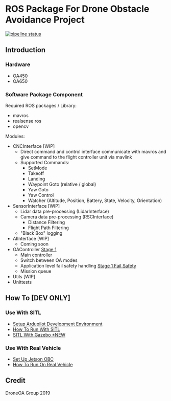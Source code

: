 # ROS Package For Drone Obstacle Avoidance Project

[![pipeline status](http://tuotuogzs.ddns.net/droneoa/droneoa_ros/badges/master/pipeline.svg)](http://tuotuogzs.ddns.net/droneoa/droneoa_ros/commits/master)

## Introduction

### Hardware
- [OA450](http://tuotuogzs.ddns.net/droneoa/droneoa_ros/wikis/Test-Vehicle-OA450)
- OA650

### Software Package Component
Required ROS packages / Library:
- mavros
- realsense ros
- opencv

Modules:
- CNCInterface [WIP]
    - Direct command and control interface communicate with mavros and give command to the flight controller unit via mavlink
    - Supported Commands:
        - SetMode
        - Takeoff
        - Landing
        - Waypoint Goto (relative / global)
        - Yaw Goto
        - Yaw Control
        - Watcher (Altitude, Position, Battery, State, Velocity, Orientation)
- SensorInterface [WIP]
    - Lidar data pre-processing (LidarInterface)
    - Camera data pre-processing (RSCInterface)
        - Distance Filtering
        - Flight Path Filtering
    - "Black Box" logging
- AIInterface [WIP]
    - Coming soon
- OAController [Stage 1](http://tuotuogzs.ddns.net/droneoa/droneoa_ros/wikis/Stage-1-Collision-Avoidance-Flow)
    - Main controller
    - Switch between OA modes
    - Application level fail safety handling [Stage 1 Fail Safety](http://tuotuogzs.ddns.net/droneoa/droneoa_ros/wikis/Stage-1-Fail-Safety-Graph)
    - Mission queue
- Utils [WIP]
- Unittests

## How To [DEV ONLY]

### Use With SITL
- [Setup Ardupilot Development Environment](http://tuotuogzs.ddns.net/shibohan/arducopter/wikis/Environment-Setup)
- [How To Run With SITL](http://tuotuogzs.ddns.net/droneoa/droneoa_ros/wikis/Launch%20In%20SITL)
- [SITL With Gazebo *NEW](http://tuotuogzs.ddns.net/droneoa/droneoa_ros/wikis/SITL%20With%20Gazebo)

### Use With Real Vehicle
- [Set Up Jetson OBC](http://tuotuogzs.ddns.net/droneoa/jetson-nano-obc-setup)
- [How To Run On Real Vehicle](http://tuotuogzs.ddns.net/droneoa/droneoa_ros/wikis/Run-With-Real-Vehicle)

## Credit
DroneOA Group 2019